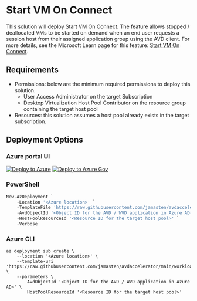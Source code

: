 # Start VM On Connect

This solution will deploy Start VM On Connect. The feature allows stopped / deallocated VMs to be started on demand when an end user requests a session host from their assigned application group using the AVD client. For more details, see the Microsoft Learn page for this feature: [Start VM On Connect](https://learn.microsoft.com/azure/virtual-desktop/start-virtual-machine-connect?tabs=azure-portal).

## Requirements

- Permissions: below are the minimum required permissions to deploy this solution.
  - User Access Administrator on the target Subscription
  - Desktop Virtualization Host Pool Contributor on the resource group containing the target host pool
- Resources: this solution assumes a host pool already exists in the target subscription.

## Deployment Options

### Azure portal UI

[![Deploy to Azure](https://aka.ms/deploytoazurebutton)](https://portal.azure.com/#blade/Microsoft_Azure_CreateUIDef/CustomDeploymentBlade/uri/https%3A%2F%2Fraw.githubusercontent.com%2Fjamasten%2Favdaccelerator%2Fmain%2Fworkload%2Farm%2Fbrownfield%2FdeployStartVmOnConnect.json/uiFormDefinitionUri/https%3A%2F%2Fraw.githubusercontent.com%2Fjamasten%2Favdaccelerator%2Fmain%2Fworkload%2Fportal-ui%2Fbrownfield%2FportalUiStartVmOnConnect.json) [![Deploy to Azure Gov](https://aka.ms/deploytoazuregovbutton)](https://portal.azure.us/#blade/Microsoft_Azure_CreateUIDef/CustomDeploymentBlade/uri/https%3A%2F%2Fraw.githubusercontent.com%2Fjamasten%2Favdaccelerator%2Fmain%2Fworkload%2Farm%2Fbrownfield%2FdeployStartVmOnConnect.json/uiFormDefinitionUri/https%3A%2F%2Fraw.githubusercontent.com%2Fjamasten%2Favdaccelerator%2Fmain%2Fworkload%2Fportal-ui%2Fbrownfield%2FportalUiStartVmOnConnect.json)

### PowerShell

```powershell
New-AzDeployment `
    -Location '<Azure location>' `
    -TemplateFile 'https://raw.githubusercontent.com/jamasten/avdaccelerator/main/workload/brownfield/startVmOnConnect/solution.json' `
    -AvdObjectId '<Object ID for the AVD / WVD application in Azure AD>' `
    -HostPoolResourceId '<Resource ID for the target host pool>' `
    -Verbose
```

### Azure CLI

```azurecli
az deployment sub create \
    --location '<Azure location>' \
    --template-uri 'https://raw.githubusercontent.com/jamasten/avdaccelerator/main/workload/brownfield/startVmOnConnect/solution.json' \
    --parameters \
        AvdObjectId '<Object ID for the AVD / WVD application in Azure AD>' \
        HostPoolResourceId '<Resource ID for the target host pool>'
```
